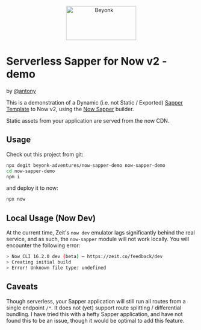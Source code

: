 <p align="center">
  <img width="186" height="90" src="https://user-images.githubusercontent.com/218949/44782765-377e7c80-ab80-11e8-9dd8-fce0e37c235b.png" alt="Beyonk" />
</p>

# Serverless Sapper for Now v2 - demo

by [@antony](https://github.com/antony)

This is a demonstration of a Dynamic (i.e. not Static / Exported) [Sapper Template](https://github.com/sveltejs/sapper-template) to Now v2, using the [Now Sapper](https://github.com/thgh/now-sapper) builder.

Static assets from your application are served from the now CDN.

## Usage

Check out this project from git:

```bash
npx degit beyonk-adventures/now-sapper-demo now-sapper-demo
cd now-sapper-demo
npm i
```

and deploy it to now:

```bash
npx now
```

## Local Usage (Now Dev)

At the current time, Zeit's `now dev` emulator lags significantly behind the real service, and as such, the `now-sapper` module will not work locally. You will encounter the following error:

```bash
> Now CLI 16.2.0 dev (beta) — https://zeit.co/feedback/dev
> Creating initial build
> Error! Unknown file type: undefined
```

## Caveats

Though serverless, your Sapper application will still run all routes from a single endpoint `/*`. It does not (yet) support route splitting / differential bundling. I have tried this with a hefty Sapper application, and have not found this to be an issue, though it would be optimal to add this feature.
